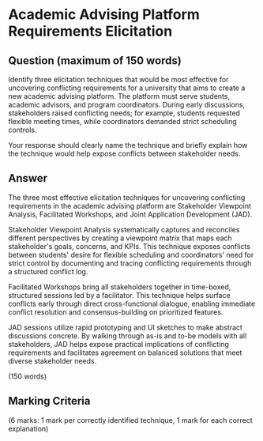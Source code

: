 # Academic Advising Platform Requirements Elicitation

## Question (maximum of 150 words)

Identify three elicitation techniques that would be most effective for uncovering conflicting requirements for a university that aims to create a new academic advising platform. The platform must serve students, academic advisors, and program coordinators. During early discussions, stakeholders raised conflicting needs; for example, students requested flexible meeting times, while coordinators demanded strict scheduling controls.

Your response should clearly name the technique and briefly explain how the technique would help expose conflicts between stakeholder needs.

## Answer

The three most effective elicitation techniques for uncovering conflicting requirements in the academic advising platform are Stakeholder Viewpoint Analysis, Facilitated Workshops, and Joint Application Development (JAD).

Stakeholder Viewpoint Analysis systematically captures and reconciles different perspectives by creating a viewpoint matrix that maps each stakeholder's goals, concerns, and KPIs. This technique exposes conflicts between students' desire for flexible scheduling and coordinators' need for strict control by documenting and tracing conflicting requirements through a structured conflict log.

Facilitated Workshops bring all stakeholders together in time-boxed, structured sessions led by a facilitator. This technique helps surface conflicts early through direct cross-functional dialogue, enabling immediate conflict resolution and consensus-building on prioritized features.

JAD sessions utilize rapid prototyping and UI sketches to make abstract discussions concrete. By walking through as-is and to-be models with all stakeholders, JAD helps expose practical implications of conflicting requirements and facilitates agreement on balanced solutions that meet diverse stakeholder needs.

(150 words)

## Marking Criteria

(6 marks: 1 mark per correctly identified technique, 1 mark for each correct explanation)
